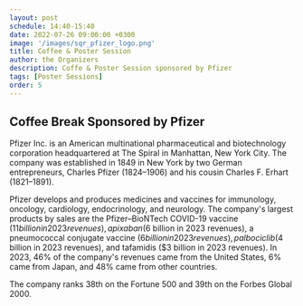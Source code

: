 ```yaml
---
layout: post
schedule: 14:40-15:40
date: 2022-07-26 09:00:00 +0300
image: '/images/sqr_pfizer_logo.png'
title: Coffee & Poster Session
author: the Organizers
description: Coffe & Poster Session sponsored by Pfizer
tags: [Poster Sessions]
order: 5
---
```


## Coffee Break Sponsored by Pfizer 
Pfizer Inc. is an American multinational pharmaceutical and biotechnology corporation headquartered at The Spiral in Manhattan, New York City. The company was established in 1849 in New York by two German entrepreneurs, Charles Pfizer (1824–1906) and his cousin Charles F. Erhart (1821–1891).

Pfizer develops and produces medicines and vaccines for immunology, oncology, cardiology, endocrinology, and neurology. The company's largest products by sales are the Pfizer–BioNTech COVID-19 vaccine ($11 billion in 2023 revenues), apixaban ($6 billion in 2023 revenues), a pneumococcal conjugate vaccine ($6 billion in 2023 revenues), palbociclib ($4 billion in 2023 revenues), and tafamidis ($3 billion in 2023 revenues). In 2023, 46% of the company's revenues came from the United States, 6% came from Japan, and 48% came from other countries.

The company ranks 38th on the Fortune 500 and 39th on the Forbes Global 2000.